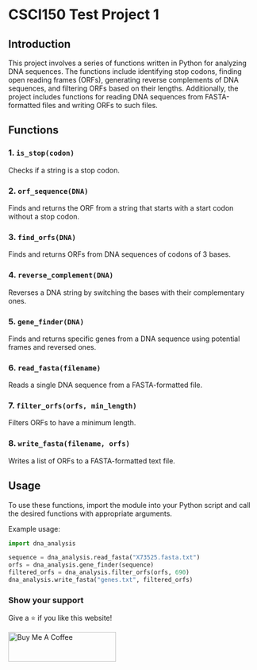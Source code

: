 # CSCI150 Test Project 1

## Introduction

This project involves a series of functions written in Python for analyzing DNA sequences. The functions include identifying stop codons, finding open reading frames (ORFs), generating reverse complements of DNA sequences, and filtering ORFs based on their lengths. Additionally, the project includes functions for reading DNA sequences from FASTA-formatted files and writing ORFs to such files.

## Functions

### 1. `is_stop(codon)`

Checks if a string is a stop codon.

### 2. `orf_sequence(DNA)`

Finds and returns the ORF from a string that starts with a start codon without a stop codon.

### 3. `find_orfs(DNA)`

Finds and returns ORFs from DNA sequences of codons of 3 bases.

### 4. `reverse_complement(DNA)`

Reverses a DNA string by switching the bases with their complementary ones.

### 5. `gene_finder(DNA)`

Finds and returns specific genes from a DNA sequence using potential frames and reversed ones.

### 6. `read_fasta(filename)`

Reads a single DNA sequence from a FASTA-formatted file.

### 7. `filter_orfs(orfs, min_length)`

Filters ORFs to have a minimum length.

### 8. `write_fasta(filename, orfs)`

Writes a list of ORFs to a FASTA-formatted text file.

## Usage

To use these functions, import the module into your Python script and call the desired functions with appropriate arguments.

Example usage:

```python
import dna_analysis

sequence = dna_analysis.read_fasta("X73525.fasta.txt")
orfs = dna_analysis.gene_finder(sequence)
filtered_orfs = dna_analysis.filter_orfs(orfs, 690)
dna_analysis.write_fasta("genes.txt", filtered_orfs)
```

### Show your support

Give a ⭐ if you like this website!

<a href="https://www.buymeacoffee.com/mohamadabb3" target="_blank"><img src="https://cdn.buymeacoffee.com/buttons/v2/default-violet.png" alt="Buy Me A Coffee" height= "60px" width= "217px" ></a>
